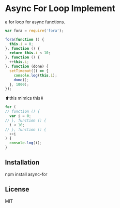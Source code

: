# Async For Loop Implement

a for loop for async functions.

```js
var fora = require('fora');

fora(function () {
  this.i = 0;
}, function () {
  return this.i < 10;
}, function () {
  ++this.i;
}, function (done) {
  setTimeout(() => {
    console.log(this.i);
    done();
  }, 1000);
});
```
⬆this mimics this⬇
```js
for (
// function () {
  var i = 0;
// }, function () {
  i < 10;
// }, function () {
  ++i
) {
  console.log(i);
}
```

## Installation

npm install async-for

## License

MIT

